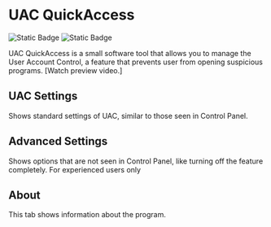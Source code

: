 UAC QuickAccess
=====================
![Static Badge](https://img.shields.io/badge/latest-1.0.0-blue?link=https%3A%2F%2Fgithub.com%2FJackPomiSoftware%2Fuacquickaccess%2Freleases%2Ftag%2FLatest)
![Static Badge](https://img.shields.io/badge/MIT%20License-8A2BE2)

UAC QuickAccess is a small software tool that allows you to manage the User Account Control, a feature that prevents user from opening suspicious programs. [Watch preview video.]

## UAC Settings

Shows standard settings of UAC, similar to those seen in Control Panel.

## Advanced Settings

Shows options that are not seen in Control Panel, like turning off the feature completely. For experienced users only

## About

This tab shows information about the program.
